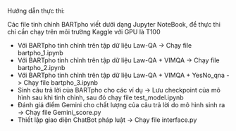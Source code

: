 Hướng dẫn thực thi:

Các file tinh chỉnh BARTpho viết dưới dạng Jupyter NoteBook, để thực thi chỉ cần chạy trên môi trường Kaggle với GPU là T100
- Với BARTpho tinh chỉnh trên tập dữ liệu Law-QA -> Chạy file bartpho_1.ipynb 
- Với BARTpho tinh chỉnh trên tập dữ liệu Law-QA + VIMQA -> Chạy file bartpho_2.ipynb 
- Với BARTpho tinh chỉnh trên tập dữ liệu Law-QA + VIMQA + YesNo_qna -> Chạy file bartpho_3.ipynb 
- Sinh câu trả lời của BARTpho cho các ví dụ -> Lưu checkpoint của mô hình sau khi tinh chỉnh, sau đó chạy file test_model.ipynb
- Đánh giá điểm Gemini cho chất lượng của câu trả lời do mô hình sinh ra -> Chạy file Gemini_score.py
- Thiết lập giao diện ChatBot pháp luật -> Chạy file interface.py
